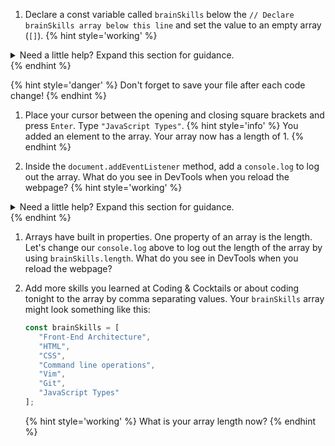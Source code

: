 1. Declare a const variable called `brainSkills` below the `// Declare brainSkills array below this line` and set the value to an empty array (`[]`). 
   {% hint style='working' %}
<details>
<summary>
Need a little help? Expand this section for guidance. 
</summary> 
Type <code>const brainSkills = [];</code>.
</details>
   {% endhint %}  

   {% hint style='danger' %}
Don't forget to save your file after each code change!
   {% endhint %}

1. Place your cursor between the opening and closing square brackets and press `Enter`. Type `"JavaScript Types"`. 
   {% hint style='info' %}
You added an element to the array. Your array now has a length of 1.
   {% endhint %}  

1. Inside the `document.addEventListener` method, add a `console.log` to log out the array. What do you see in DevTools when you reload the webpage? 
   {% hint style='working' %}
<details>
<summary>
Need a little help? Expand this section for guidance. 
</summary> 
Type <code>console.log(brainSkills);</code>.
</details>
   {% endhint %}  

1. Arrays have built in properties. One property of an array is the length. Let's change our `console.log` above to log out the length of the array by using `brainSkills.length`. What do you see in DevTools when you reload the webpage?

1. Add more skills you learned at Coding & Cocktails or about coding tonight to the array by comma separating values. Your `brainSkills` array might look something like this:
   ```js
   const brainSkills = [
      "Front-End Architecture",
      "HTML",
      "CSS",
      "Command line operations",
      "Vim",
      "Git",
      "JavaScript Types"
   ];
   ```
   {% hint style='working' %}
What is your array length now?
   {% endhint %}  
